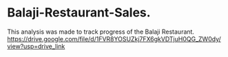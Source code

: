 # Balaji-Restaurant-Sales.
This analysis was made to track progress of the Balaji Restaurant.
https://drive.google.com/file/d/1FVR8YOSUZkj7FX6gkVDTjuH0QG_ZW0dy/view?usp=drive_link
